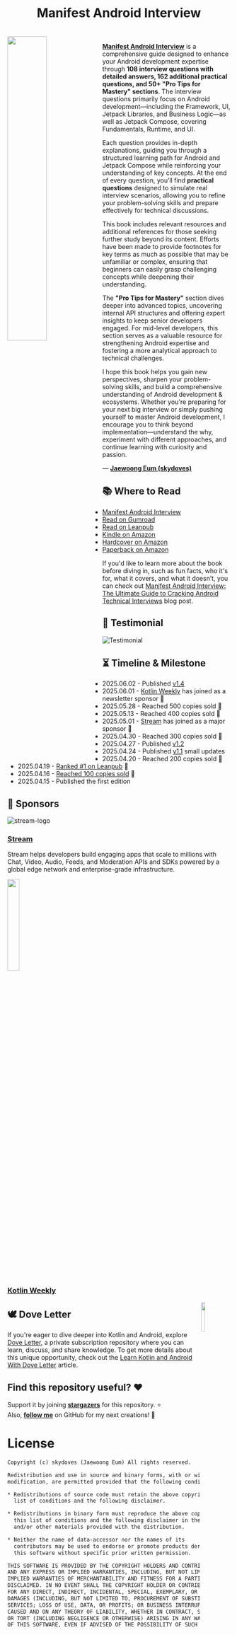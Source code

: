 <h1 align="center">Manifest Android Interview</h1></br>

<a href="https://www.android.skydoves.me/">
<img src="https://github.com/user-attachments/assets/e014ce01-3461-40af-bb2a-eb44f3f55f36" align="left" width = "42%" />
</a>

**[Manifest Android Interview](https://www.android.skydoves.me/)** is a comprehensive guide designed to enhance your Android development expertise through **108 interview questions with detailed answers, 162 additional practical questions, and 50+ "Pro Tips for Mastery" sections**. The interview questions primarily focus on Android development—including the Framework, UI, Jetpack Libraries, and Business Logic—as well as Jetpack Compose, covering Fundamentals, Runtime, and UI.

Each question provides in-depth explanations, guiding you through a structured learning path for Android and Jetpack Compose while reinforcing your understanding of key concepts. At the end of every question, you’ll find **practical questions** designed to simulate real interview scenarios, allowing you to refine your problem-solving skills and prepare effectively for technical discussions.

This book includes relevant resources and additional references for those seeking further study beyond its content. Efforts have been made to provide footnotes for key terms as much as possible that may be unfamiliar or complex, ensuring that beginners can easily grasp challenging concepts while deepening their understanding.

The **"Pro Tips for Mastery"** section dives deeper into advanced topics, uncovering internal API structures and offering expert insights to keep senior developers engaged. For mid-level developers, this section serves as a valuable resource for strengthening Android expertise and fostering a more analytical approach to technical challenges.

I hope this book helps you gain new perspectives, sharpen your problem-solving skills, and build a comprehensive understanding of Android development & ecosystems. Whether you're preparing for your next big interview or simply pushing yourself to master Android development, I encourage you to think beyond implementation—understand the why, experiment with different approaches, and continue learning with curiosity and passion.

— **[Jaewoong Eum (skydoves)](https://github.com/skydoves/)**

## 📚 Where to Read

- [Manifest Android Interview](https://www.android.skydoves.me/)
- [Read on Gumroad](https://skydoves.gumroad.com/l/manifest-android-interview)
- [Read on Leanpub](https://leanpub.com/manifest-android-interview)
- [Kindle on Amazon](https://www.amazon.com/dp/B0FBS6FT6P)
- [Hardcover on Amazon](https://www.amazon.com/dp/B0FBWCRNHZ)
- [Paperback on Amazon](https://www.amazon.com/dp/B0FBWCP743)

If you'd like to learn more about the book before diving in, such as fun facts, who it's for, what it covers, and what it doesn’t, you can check out [Manifest Android Interview: The Ultimate Guide to Cracking Android Technical Interviews](https://skydoves.medium.com/manifest-android-interview-the-ultimate-guide-to-cracking-android-technical-interviews-364138d62029) blog post.

## 🤝 Testimonial

![Testimonial](https://github.com/user-attachments/assets/67fe2809-2c7b-454a-8702-769f971ece5a)

## ⏳ Timeline & Milestone

- 2025.06.02 - Published [v1.4](https://github.com/skydoves/manifest-android-interview/releases/tag/v1.4)
- 2025.06.01 - [Kotlin Weekly](https://kotlinweekly.net/) has joined as a newsletter sponsor 💖
- 2025.05.28 - Reached 500 copies sold 🎉
- 2025.05.13 - Reached 400 copies sold 🎉
- 2025.05.01 - [Stream](https://getstream.io/video/sdk/android/?utm_source=website&utm_medium=referral&utm_content=&utm_campaign=Jaewoong) has joined as a major sponsor 💖
- 2025.04.30 - Reached 300 copies sold 🎉
- 2025.04.27 - Published [v1.2](https://github.com/skydoves/manifest-android-interview/releases/tag/v1.2)
- 2025.04.24 - Published [v1.1](https://github.com/skydoves/manifest-android-interview/releases/tag/v1.1) small updates
- 2025.04.20 - Reached 200 copies sold 🎉
- 2025.04.19 - [Ranked #1 on Leanpub](https://x.com/github_skydoves/status/1913399330272338214) 🥳
- 2025.04.16 - [Reached 100 copies sold](https://x.com/github_skydoves/status/1912303268543492248) 🎉
- 2025.04.15 - Published the first edition

## 💖 Sponsors

![stream-logo](https://github.com/user-attachments/assets/8d94d4e8-f63b-4888-a50b-6f5498425855)

### [Stream](https://getstream.io/video/sdk/android/?utm_source=website&utm_medium=referral&utm_content=&utm_campaign=Jaewoong)

Stream helps developers build engaging apps that scale to millions with Chat, Video, Audio, Feeds, and Moderation APIs and SDKs powered by a global edge network and enterprise-grade infrastructure.

<img src="https://github.com/user-attachments/assets/614122a5-f1f1-436e-a77e-82803072728b" width="23%" />

### [Kotlin Weekly](https://kotlinweekly.net/)

<a href="https://github.com/doveletter">
<img src="https://github.com/user-attachments/assets/3ecd2a7b-9713-40cd-8817-fa568271cefa" width="13%" align="right"/>
</a>

## 🕊️ Dove Letter

If you're eager to dive deeper into Kotlin and Android, explore [Dove Letter](https://github.com/doveletter), a private subscription repository where you can learn, discuss, and share knowledge. To get more details about this unique opportunity, check out the [Learn Kotlin and Android With Dove Letter](https://medium.com/@skydoves/learn-kotlin-and-android-with-dove-letter-26265da11903) article.

## Find this repository useful? :heart:

Support it by joining __[stargazers](https://github.com/skydoves/manifest-android-interview/stargazers)__ for this repository. :star: <br>
Also, __[follow me](https://github.com/skydoves)__ on GitHub for my next creations! 🤩

# License
```xml
Copyright (c) skydoves (Jaewoong Eum) All rights reserved.

Redistribution and use in source and binary forms, with or without
modification, are permitted provided that the following conditions are met:

* Redistributions of source code must retain the above copyright notice, this
  list of conditions and the following disclaimer.

* Redistributions in binary form must reproduce the above copyright notice,
  this list of conditions and the following disclaimer in the documentation
  and/or other materials provided with the distribution.

* Neither the name of data-accessor nor the names of its
  contributors may be used to endorse or promote products derived from
  this software without specific prior written permission.

THIS SOFTWARE IS PROVIDED BY THE COPYRIGHT HOLDERS AND CONTRIBUTORS "AS IS"
AND ANY EXPRESS OR IMPLIED WARRANTIES, INCLUDING, BUT NOT LIMITED TO, THE
IMPLIED WARRANTIES OF MERCHANTABILITY AND FITNESS FOR A PARTICULAR PURPOSE ARE
DISCLAIMED. IN NO EVENT SHALL THE COPYRIGHT HOLDER OR CONTRIBUTORS BE LIABLE
FOR ANY DIRECT, INDIRECT, INCIDENTAL, SPECIAL, EXEMPLARY, OR CONSEQUENTIAL
DAMAGES (INCLUDING, BUT NOT LIMITED TO, PROCUREMENT OF SUBSTITUTE GOODS OR
SERVICES; LOSS OF USE, DATA, OR PROFITS; OR BUSINESS INTERRUPTION) HOWEVER
CAUSED AND ON ANY THEORY OF LIABILITY, WHETHER IN CONTRACT, STRICT LIABILITY,
OR TORT (INCLUDING NEGLIGENCE OR OTHERWISE) ARISING IN ANY WAY OUT OF THE USE
OF THIS SOFTWARE, EVEN IF ADVISED OF THE POSSIBILITY OF SUCH DAMAGE.
```
